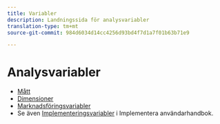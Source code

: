 ```yaml
---
title: Variabler
description: Landningssida för analysvariabler
translation-type: tm+mt
source-git-commit: 984d6034d14cc4256d93bd4f7d1a7f01b63b71e9

---
```



# Analysvariabler

* [Mått](/help/components/c-variables/c-metrics/metricslist.md)
* [Dimensioner](/help/components/c-variables/dimensionslist/dimension-compatibility.md)
* [Marknadsföringsvariabler](/help/components/c-variables/c-merch-variables/var-merchandising.md)
* Se även [Implementeringsvariabler](/help/implement/vars/overview.md) i Implementera användarhandbok.
